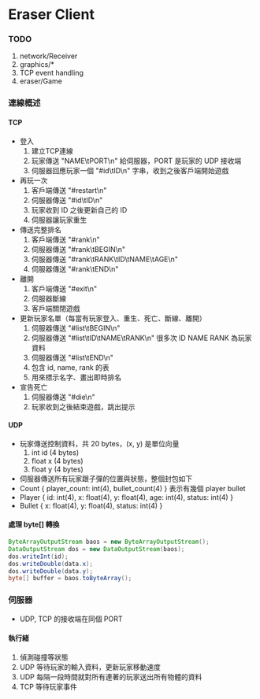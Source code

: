 # Eraser Client

### TODO
1. network/Receiver
2. graphics/\*
3. TCP event handling
4. eraser/Game

### 連線概述

#### TCP
- 登入
  1. 建立TCP連線
  2. 玩家傳送 "NAME\tPORT\n" 給伺服器，PORT 是玩家的 UDP 接收端
  3. 伺服器回應玩家一個 "#id\tID\n" 字串，收到之後客戶端開始遊戲
- 再玩一次
  1. 客戶端傳送 "#restart\n"
  2. 伺服器傳送 "#id\tID\n"
  3. 玩家收到 ID 之後更新自己的 ID
  4. 伺服器讓玩家重生
- 傳送完整排名
  1. 客戶端傳送 "#rank\n"
	2. 伺服器傳送 "#rank\tBEGIN\n"
  3. 伺服器傳送 "#rank\tRANK\tID\tNAME\tAGE\n"
	4. 伺服器傳送 "#rank\tEND\n"
- 離開
  1. 客戶端傳送 "#exit\n"
  2. 伺服器斷線
  3. 客戶端關閉遊戲
- 更新玩家名單（每當有玩家登入、重生、死亡、斷線、離開）
	1. 伺服器傳送 "#list\tBEGIN\n"
  2. 伺服器傳送 "#list\tID\tNAME\tRANK\n" 很多次 ID NAME RANK 為玩家資料
	3. 伺服器傳送 "#list\tEND\n"
  3. 包含 id, name, rank 的表
  4. 用來標示名字、畫出即時排名
- 宣告死亡
  1. 伺服器傳送 "#die\n"
  2. 玩家收到之後結束遊戲，跳出提示


#### UDP
- 玩家傳送控制資料，共 20 bytes，(x, y) 是單位向量
  1. int id (4 bytes)
  2. float x (4 bytes)
  3. float y (4 bytes)
- 伺服器傳送所有玩家跟子彈的位置與狀態，整個封包如下
 - Count { player_count: int(4), bullet_count(4) } 表示有幾個 player bullet
 - Player { id: int(4), x: float(4), y: float(4), age: int(4), status: int(4) }
 - Bullet { x: float(4), y: float(4), status: int(4) }

#### 處理 byte[] 轉換

``` java
ByteArrayOutputStream baos = new ByteArrayOutputStream();
DataOutputStream dos = new DataOutputStream(baos);
dos.writeInt(id);
dos.writeDouble(data.x);
dos.writeDouble(data.y);
byte[] buffer = baos.toByteArray();
```


### 伺服器

- UDP, TCP 的接收端在同個 PORT

#### 執行緒

1. 偵測碰撞等狀態
2. UDP 等待玩家的輸入資料，更新玩家移動速度
3. UDP 每隔一段時間就對所有連著的玩家送出所有物體的資料
4. TCP 等待玩家事件
